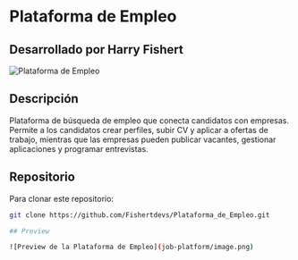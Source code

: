 # Plataforma de Empleo

## Desarrollado por Harry Fishert

![Plataforma de Empleo](https://via.placeholder.com/800x400?text=Plataforma+de+Empleo)

## Descripción

Plataforma de búsqueda de empleo que conecta candidatos con empresas. Permite a los candidatos crear perfiles, subir CV y aplicar a ofertas de trabajo, mientras que las empresas pueden publicar vacantes, gestionar aplicaciones y programar entrevistas.

## Repositorio

Para clonar este repositorio:

```bash
git clone https://github.com/Fishertdevs/Plataforma_de_Empleo.git

## Preview

![Preview de la Plataforma de Empleo](job-platform/image.png)


